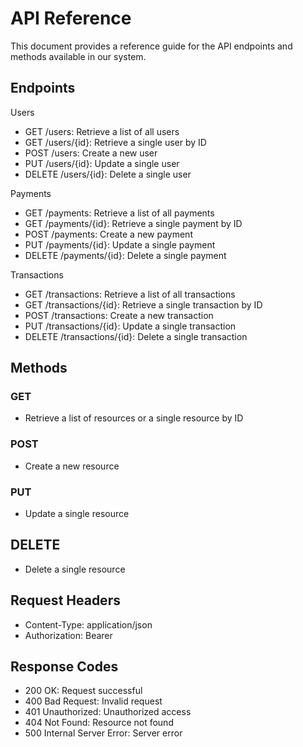 # API Reference

This document provides a reference guide for the API endpoints and methods available in our system.

## Endpoints

Users

- GET /users: Retrieve a list of all users
- GET /users/{id}: Retrieve a single user by ID
- POST /users: Create a new user
- PUT /users/{id}: Update a single user
- DELETE /users/{id}: Delete a single user

Payments

- GET /payments: Retrieve a list of all payments
- GET /payments/{id}: Retrieve a single payment by ID
- POST /payments: Create a new payment
- PUT /payments/{id}: Update a single payment
- DELETE /payments/{id}: Delete a single payment

Transactions

- GET /transactions: Retrieve a list of all transactions
- GET /transactions/{id}: Retrieve a single transaction by ID
- POST /transactions: Create a new transaction
- PUT /transactions/{id}: Update a single transaction
- DELETE /transactions/{id}: Delete a single transaction

## Methods

### GET

- Retrieve a list of resources or a single resource by ID

### POST

- Create a new resource

### PUT

- Update a single resource

## DELETE

- Delete a single resource

## Request Headers

- Content-Type: application/json
- Authorization: Bearer <token>

## Response Codes

- 200 OK: Request successful
- 400 Bad Request: Invalid request
- 401 Unauthorized: Unauthorized access
- 404 Not Found: Resource not found
- 500 Internal Server Error: Server error
